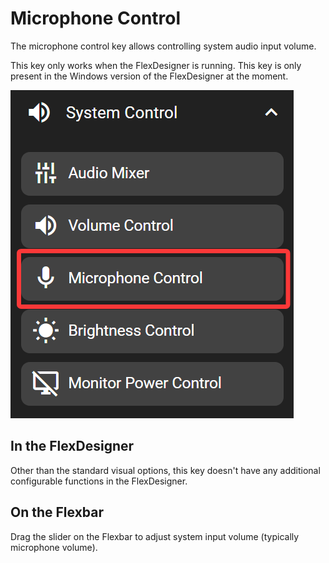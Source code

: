 # Microphone Control

The microphone control key allows controlling system audio input volume.

This key only works when the FlexDesigner is running. This key is only present in the Windows version of the FlexDesigner at the moment.

![1745502389085](image/microphone_control/1745502389085.png)

## In the FlexDesigner

Other than the standard visual options, this key doesn't have any additional configurable functions in the FlexDesigner.

## On the Flexbar

Drag the slider on the Flexbar to adjust system input volume (typically microphone volume).
